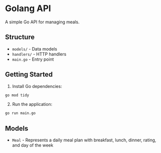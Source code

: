 # Golang API

A simple Go API for managing meals.

## Structure

- `models/` - Data models
- `handlers/` - HTTP handlers
- `main.go` - Entry point

## Getting Started

1. Install Go dependencies:
```bash
go mod tidy
```

2. Run the application:
```bash
go run main.go
```

## Models

- `Meal` - Represents a daily meal plan with breakfast, lunch, dinner, rating, and day of the week
